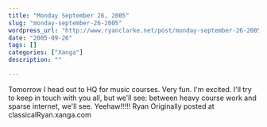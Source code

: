 ```yaml
---
title: "Monday September 26, 2005"
slug: "monday-september-26-2005"
wordpress_url: "http://www.ryanclarke.net/post/monday-september-26-2005/"
date: "2005-09-26"
tags: []
categories: ["Xanga"]
description: ""

---
```


Tomorrow I head out to HQ for music courses. Very fun. I'm excited. I'll try to keep in touch with you all, but we'll see: between heavy course work and sparse internet, we'll see.
 Yeehaw!!!!!
 Ryan
Originally posted at classicalRyan.xanga.com
